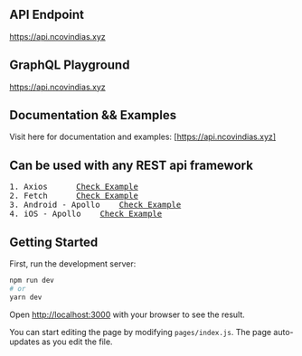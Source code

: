## 
## API Endpoint
https://api.ncovindias.xyz

## GraphQL Playground
https://api.ncovindias.xyz

## Documentation && Examples

Visit here for documentation and examples:
[https://api.ncovindias.xyz]

## Can be used with any REST api framework
<pre>
1. Axios      <a href="https://medium.com/@stubailo/how-to-call-a-graphql-server-with-axios-337a94ad6cf9">Check Example</a>
2. Fetch      <a href="https://moonhighway.com/fetching-data-from-a-graphql-api">Check Example</a>
3. Android - Apollo    <a href="https://github.com/apollographql/apollo-android">Check Example</a>
4. iOS - Apollo    <a href="https://www.apollographql.com/docs/ios/">Check Example</a>
</pre>


## Getting Started

First, run the development server:

```bash
npm run dev
# or
yarn dev
```

Open [http://localhost:3000](http://localhost:3000) with your browser to see the result.

You can start editing the page by modifying `pages/index.js`. The page auto-updates as you edit the file.



